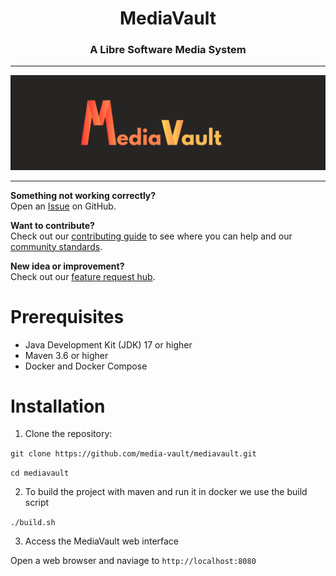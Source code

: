 <h1 align="center">MediaVault</h1>
<h3 align="center">A Libre Software Media System</h3>

---

<p align="center">
<img alt="Logo Banner" src="https://raw.githubusercontent.com/media-vault/mediavault-ux/main/MediaVault - Banner Text Solid.png?sanitize=true"/>
</p>

---

<strong>Something not working correctly?</strong><br/>
Open an <a href="">Issue</a> on GitHub.<br/>

<strong>Want to contribute?</strong><br/>
Check out our <a href="">contributing guide</a> to see where you can help and our <a href="">community standards</a>.</br>

<strong>New idea or improvement?</strong><br/>
Check out our <a href="">feature request hub</a>.<br/>

# Prerequisites
- Java Development Kit (JDK) 17 or higher
- Maven 3.6 or higher
- Docker and Docker Compose

# Installation

1. Clone the repository:

`git clone https://github.com/media-vault/mediavault.git`

`cd mediavault`

2. To build the project with maven and run it in docker we use the build script

`./build.sh`

3. Access the MediaVault web interface

Open a web browser and naviage to `http://localhost:8080` 
